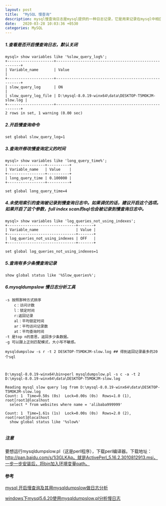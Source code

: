 ```yaml
---
layout: post
title:  "MySQL 慢查询"
description: mysql慢查询日志是mysql提供的一种日志记录，它是用来记录在mysql中相应时间超过阈值的语句，就是指运行时间超过long_query_time值的sql，会被记录在慢查询日志中。long_query_time的默认值是10，意思是运行10S之上的语句。
date:   2020-03-28 10:03:36 +0530
categories: MySQL
---
```

##### 1.查看是否开启慢查询日志，默认关闭

```mysql
mysql> show variables like '%slow_query_log%';
+---------------------+------------------------------------------------------+
| Variable_name       | Value                                                |
+---------------------+------------------------------------------------------+
| slow_query_log      | ON                                                   |
| slow_query_log_file | D:\mysql-8.0.19-winx64\data\DESKTOP-T5MOKJM-slow.log |
+---------------------+------------------------------------------------------+
2 rows in set, 1 warning (0.00 sec)
```

##### 2.开启慢查询命令

```mysql
set global slow_query_log=1
```

##### 3.查询并修改慢查询定义的时间

```mysql
mysql> show variables like 'long_query_time%';
+-----------------+----------+
| Variable_name   | Value    |
+-----------------+----------+
| long_query_time | 0.100000 |
+-----------------+----------+

set global long_query_time=4
```

##### 4.未使用索引的查询被记录到慢查询日志中。如果调优的话，建议开启这个选项。如果开启了这个参数，full index scan的sql也会被记录到慢查询日志中。

```mysql
mysql> show variables like 'log_queries_not_using_indexes';
+-------------------------------+-------+
| Variable_name                 | Value |
+-------------------------------+-------+
| log_queries_not_using_indexes | OFF   |
+-------------------------------+-------+

set global log_queries_not_using_indexes=1
```

##### 5.查询有多少条慢查询记录

```mysql
show global status like '%Slow_queries%';
```

##### 6.mysqldumpslow 慢日志分析工具

```
-s 按照那种方式排序
    c：访问计数
    l：锁定时间
    r:返回记录
    al：平均锁定时间
    ar：平均访问记录数
    at：平均查询时间
-t 是top n的意思，返回多少条数据。
-g 可以跟上正则匹配模式，大小写不敏感。
```

```mysql
mysqldumpslow -s r -t 2 DESKTOP-T5MOKJM-slow.log ## 得到返回记录最多的20个sql



D:\mysql-8.0.19-winx64\bin>perl mysqldumpslow.pl -s c -a -t 2 D:\mysql-8.0.19-winx64\data\DESKTOP-T5MOKJM-slow.log

Reading mysql slow query log from D:\mysql-8.0.19-winx64\data\DESKTOP-T5MOKJM-slow.log
Count: 1  Time=0.50s (0s)  Lock=0.00s (0s)  Rows=1.0 (1), root[root]@localhost
  select * from websites where name = 'alibaba999999'

Count: 1  Time=1.61s (1s)  Lock=0.00s (0s)  Rows=2.0 (2), root[root]@localhost
  show global status like '%slow%'


```

##### 注意

要想运行mysqldumpslow.pl（这是perl程序），下载perl编译器。下载地址：http://pan.baidu.com/s/1i3GLKAp。就是ActivePerl_5.16.2.3010812913.msi，一步一步安装后，将bin加入环境变量path。

#### 参考

[mysql 开启慢查询及其用mysqldumpslow做日志分析](https://blog.csdn.net/sunyuhua_keyboard/article/details/81204020)

[windows下mysql5.6.20使用mysqldumpslow.pl分析慢日志](<https://blog.csdn.net/stevendbaguo/article/details/47128531>)